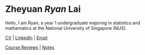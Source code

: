 # Zheyuan _Ryan_ Lai

Hello, I am Ryan, a year 1 undergraduate majoring in statistics and mathematics at the National University of Singapore (NUS).

[CV][resume] | [LinkedIn][linkedin] | [Email][personal_email]

[resume]: https://ryanlaimr.github.io/files/resume.pdf
[linkedin]: https://linkedin.com/in/zheyuanlai
[nusemail]: mailto:zheyuan_lai@u.nus.edu
[personal_email]: mailto:ryanlai.zheyuan@gmail.com
[biophoto]: https://ryanlaimr.github.io/assets/bio-photo.jpg

[Course Reviews][reviews] | [Notes](https://github.com/ryanlaimr/notesbyryan)

[reviews]: https://ryanlaimr.github.io/pages/reviews
